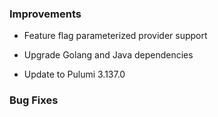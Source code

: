 ### Improvements

- Feature flag parameterized provider support

- Upgrade Golang and Java dependencies

- Update to Pulumi 3.137.0

### Bug Fixes
